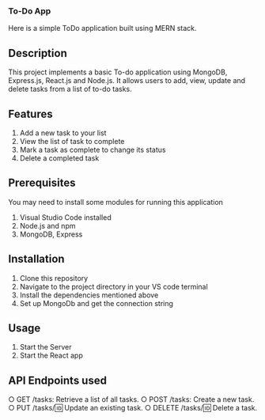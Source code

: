 ### To-Do App
Here is a simple ToDo application built using MERN stack. 

## Description
This project implements a basic To-do application using MongoDB, Express.js, React.js and Node.js. It allows users to add, view, update and delete tasks from a list of to-do tasks. 

## Features
1. Add a new task to your list
2. View the list of task to complete
3. Mark a task as complete to change its status
4. Delete a completed task

## Prerequisites
You may need to install some modules for running this application
1. Visual Studio Code installed 
2. Node.js and npm 
3. MongoDB, Express 

## Installation
1. Clone this repository
2. Navigate to the project directory in your VS code terminal
3. Install the dependencies mentioned above
4. Set up MongoDb and get the connection string

## Usage
1. Start the Server
2. Start the React app

## API Endpoints used
○ GET /tasks: Retrieve a list of all tasks.
○ POST /tasks: Create a new task.
○ PUT /tasks/:id: Update an existing task.
○ DELETE /tasks/:id: Delete a task.
